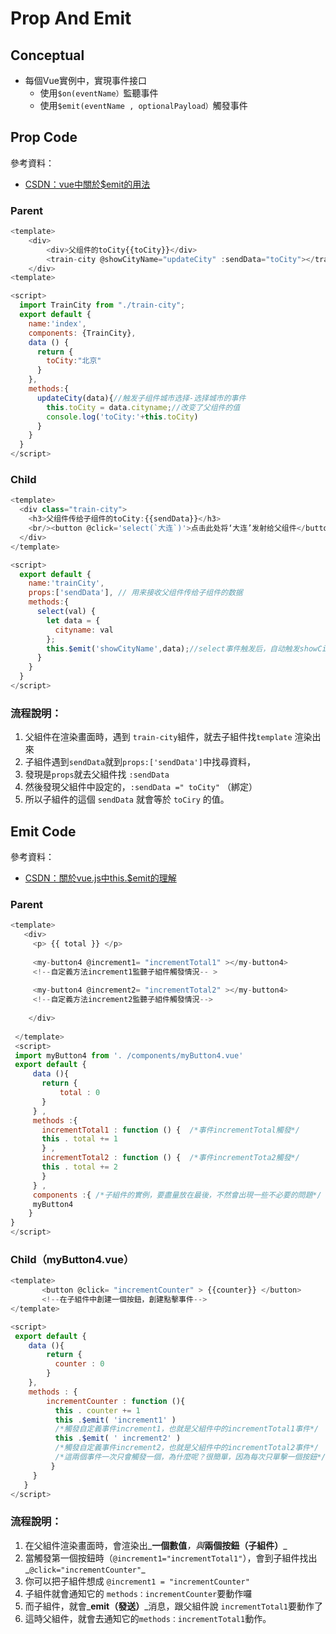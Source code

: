 # Prop And Emit

## Conceptual

* 每個Vue實例中，實現事件接口 
  * 使用`$on(eventName）`監聽事件 
  * 使用`$emit(eventName , optionalPayload）`觸發事件

## Prop Code

參考資料：

* [CSDN：vue中關於$emit的用法](https://blog.csdn.net/sllailcp/article/details/78595077)

### Parent

```javascript
<template>
    <div>
        <div>父组件的toCity{{toCity}}</div>
        <train-city @showCityName="updateCity" :sendData="toCity"></train-city>
    </div>
<template>

<script>
  import TrainCity from "./train-city";
  export default {
    name:'index',
    components: {TrainCity},
    data () {
      return {
        toCity:"北京"
      }
    },
    methods:{
      updateCity(data){//触发子组件城市选择-选择城市的事件
        this.toCity = data.cityname;//改变了父组件的值
        console.log('toCity:'+this.toCity)
      }
    }
  }
</script>
```

### Child

```javascript
<template>
  <div class="train-city">
    <h3>父组件传给子组件的toCity:{{sendData}}</h3> 
    <br/><button @click='select(`大连`)'>点击此处将‘大连’发射给父组件</button>
  </div>
</template>

<script>
  export default {
    name:'trainCity',
    props:['sendData'], // 用来接收父组件传给子组件的数据
    methods:{
      select(val) {
        let data = {
          cityname: val
        };
        this.$emit('showCityName',data);//select事件触发后，自动触发showCityName事件
      }
    }
  }
</script>
```

### 流程說明：

1. 父組件在渲染畫面時，遇到 `train-city`組件，就去子組件找`template` 渲染出來 
2. 子組件遇到`sendData`就到`props:['sendData']`中找尋資料， 
3. 發現是`props`就去父組件找 `:sendData` 
4. 然後發現父組件中設定的，`:sendData =" toCity"` （綁定） 
5. 所以子組件的這個 `sendData` 就會等於 `toCiry` 的值。

## Emit Code

參考資料：

* [CSDN：關於vue.js中this.$emit的理解](https://blog.csdn.net/qq_34129336/article/details/79546077)

### Parent

```javascript
<template>
   <div>
     <p> {{ total }} </p>
     
     <my-button4 @increment1= "incrementTotal1" ></my-button4>      
     <!--自定義方法increment1監聽子組件觸發情況-- >
 
     <my-button4 @increment2= "incrementTotal2" ></my-button4>      
     <!--自定義方法increment2監聽子組件觸發情況-->
 
    </div>
    
 </template>
 <script>
 import myButton4 from '. /components/myButton4.vue'
 export default {
     data (){
       return {
           total : 0
       }           
     } ,
     methods :{
       incrementTotal1 : function () {  /*事件incrementTotal觸發*/
       this . total += 1
       } ,
       incrementTotal2 : function () {  /*事件incrementTota2觸發*/
       this . total += 2
       }                                      
     } ,
     components :{ /*子組件的實例，要盡量放在最後，不然會出現一些不必要的問題*/
     myButton4          
    }
}
</script>
```

### Child（myButton4.vue）

```javascript
<template>
       <button @click= "incrementCounter" > {{counter}} </button> 
       <!--在子組件中創建一個按鈕，創建點擊事件-->
</template>

<script>
 export default {
    data (){
        return {
          counter : 0
        }    
    },
    methods : {
        incrementCounter : function (){
          this . counter += 1
          this .$emit( 'increment1' )         
          /*觸發自定義事件increment1，也就是父組件中的incrementTotal1事件*/
          this .$emit( ' increment2' )         
          /*觸發自定義事件increment2，也就是父組件中的incrementTotal2事件*/
          /*這兩個事件一次只會觸發一個，為什麼呢？很簡單，因為每次只單擊一個按鈕*/
         }                              
     }
   }
</script>
```

### 流程說明：

1. 在父組件渲染畫面時，會渲染出_**一個數值**_，與_**兩個按鈕（子組件）**_ 
2. 當觸發第一個按鈕時（`@increment1="incrementTotal1"`），會到子組件找出_`@click="incrementCounter"`_ 
3. 你可以把子組件想成 `@increment1 = "incrementCounter"` 
4. 子組件就會通知它的 `methods：incrementCounter`要動作囉 
5. 而子組件，就會_**emit（發送）**_消息，跟父組件說 `incrementTotal1`要動作了 
6. 這時父組件，就會去通知它的`methods：incrementTotal1`動作。

## 















